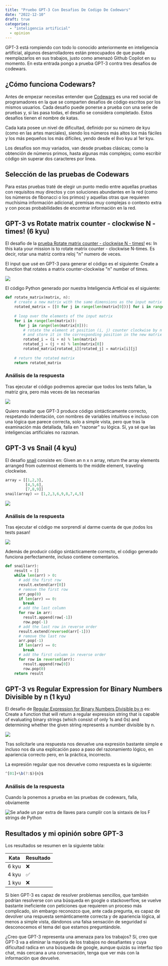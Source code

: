 ```yaml
---
title: "Pruebo GPT-3 Con Desafios De Codigo De Codewars"
date: "2022-12-10"
draft: true
categories:
  - "inteligencia artificial"
  - opinion
---
```


GPT-3 está rompiendo con todo lo conocido anteriormente en inteligencia artificial, algunos desarrolladores están preocupados de que pueda reemplazarlos en sus trabajos, justo como amenazó Github Copilot en su momento. En esta entrada pongo a prueba GPT-3 contra tres desafios de codewars.

## ¿Cómo funciona Codewars?

Antes de empezar necesitas entender que [Codewars](https://www.codewars.com) es una red social de programadores en la que se comparten desafios de código escritos por los mismos usuarios. Cada desafio puede ponerse a prueba con una serie de pruebas y, si las pasa todas, el desafio se considera completado. Estos desafios tienen el nombre de katas.

Cada kata posee un nivel de dificultad, definido por su número de kyu (como en las artes marciales), siendo los números más altos los más fáciles y los más pequeños los más difíciles, yendo desde el 8vo kyu al 1er kyu.

Los desafios son muy variados, van desde pruebas clásicas; como la obtención de números primos, hasta algunas más complejos; como escribir código sin superar dos caracteres por linea.

## Selección de las pruebas de Codewars

Para estas pruebas traté de elegir un punto medio entre aquellas pruebas con requisitos muy directos y con soluciones abundantes en la red (como los números de fibonacci o los primos) y aquellas otras que requieren muchísima información adicional, premisas muy complejas o contexto extra y con pocas probabilidades de encontrar información en la red.

## GPT-3 vs Rotate matrix counter - clockwise N - times! (6 kyu)

El desafio de la [prueba Rotate matrix counter - clockwise N - times!](https://www.codewars.com/kata/5919f3bf6589022915000023) es: In this kata your mission is to rotate matrix counter - clockwise N-times. Es decir, rotar una matriz contra reloj "n" numero de veces.

El input que usé en GPT-3 para generar el código es el siguiente: Create a function that rotates a matrix counter-clockwise "n" number of times.

![](images/rotate-matrix-gpt-3.png)

El código Python generado por nuestra Inteligencia Artficial es el siguiente:

```python
def rotate_matrix(matrix, n):
    # create a new matrix with the same dimensions as the input matrix
    rotated_matrix = [[0 for j in range(len(matrix[0]))] for i in range(len(matrix))]
  
    # loop over the elements of the input matrix
    for i in range(len(matrix)):
      for j in range(len(matrix[0])):
        # rotate the element at position (i, j) counter clockwise by n positions
        # and store it in the corresponding position in the new matrix
        rotated_i = (i + n) % len(matrix)
        rotated_j = (j + n) % len(matrix[0])
        rotated_matrix[rotated_i][rotated_j] = matrix[i][j]
  
    # return the rotated matrix
    return rotated_matrix
```

### Análisis de la respuesta

Tras ejecutar el código podremos apreciar que todos los tests fallan, la matriz gira, pero más veces de las necesarias

![](images/rotate-matrix-codewars.png)

Quiero resaltar que GPT-3 produce código sintácticamente correcto, respetando indentación, con nombres de variables intuitivos e incluso con una lógica que parece correcta, solo a simple vista, pero que tras la examinación más detallada, falla en "razonar" su lógica. Sí, ya sé que las inteligencias artificiales no razonan.

## GPT-3 vs Snail (4 kyu)

El desafio [snail](https://www.codewars.com/kata/521c2db8ddc89b9b7a0000c1) consiste en: Given an n x n array, return the array elements arranged from outermost elements to the middle element, traveling clockwise.


```python
array = [[1,2,3],
         [4,5,6],
         [7,8,9]]
snail(array) => [1,2,3,6,9,8,7,4,5]
```

![](images/snail-gpt-3.png)

### Análisis de la respuesta

Tras ejecutar el código me sorprendí al darme cuenta de que ¡todos los tests pasan!

![](images/snail-codewars.png)

Además de producir código sintácticamente correcto, el código generado funciona perfectamente, incluso contiene comentarios.

```python
def snail(arr):
    result = []
    while len(arr) > 0:
      # add the first row
      result.extend(arr[0])
      # remove the first row
      arr.pop(0)
      if len(arr) == 0:
        break
      # add the last column
      for row in arr:
        result.append(row[-1])
        row.pop(-1)
      # add the last row in reverse order
      result.extend(reversed(arr[-1]))
      # remove the last row
      arr.pop(-1)
      if len(arr) == 0:
        break
      # add the first column in reverse order
      for row in reversed(arr):
        result.append(row[0])
        row.pop(0)
    return result
```

## GPT-3 vs Regular Expression for Binary Numbers Divisible by n (1 kyu)


El desafio de [Regular Expression for Binary Numbers Divisible by n](https://www.codewars.com/kata/5993c1d917bc97d05d000068) es: Create a function that will return a regular expression string that is capable of evaluating binary strings (which consist of only 1s and 0s) and determining whether the given string represents a number divisible by n.

![](images/binary-division-gpt-3.png)


Tras solicitarle una respuesta nos devuelve una expresión bastante simple e incluso nos da una explicación paso a paso del razonamiento lógico, en apariencia correcto pero, en la práctica, incorrecto.

La expresión regular que nos devuelve como respuesta es la siguiente:

```javascript
^[01]+\b(?:$){n}$
```

### Análisis de la respuesta

Cuando la ponemos a prueba en las pruebas de codewars, falla, obviamente

![](images/binary-division-codewars.png "Se añade un par extra de llaves para cumplir con la sintaxis de los F strings de Python")


## Resultados y mi opinión sobre GPT-3

Los resultados se resumen en la siguiente tabla:

| Kata   | Resultado |
|--------|-----------|
| 6 kyu  | ❌        |
| 4 kyu  | ✅        |
| 1 kyu  | ❌        |

Si bien GPT-3 es capaz de resolver problemas sencillos, que también podrían resolverse con una búsqueda en google o stackoverflow, se vuelve bastante ineficiente con peticiones que requieren un proceso más complicado, sin embargo reconozco que, ante cada pregunta, es capaz de devolver una respuesta semánticamente correcta y de apariencia lógica, al menos a simple vista, dándonos una falsa sensación de seguridad si desconocemos el tema del que estamos preguntándole.

¿Creo que GPT-3 representa una amenaza para los trabajos? Sí, creo que GPT-3 va a eliminar la mayoría de los trabajos no desafiantes y cuya dificultad radica en una búsqueda de google, aunque quizás su interfaz tipo chat, más cercana a una conversación, tenga que ver más con la información que devuelve.

